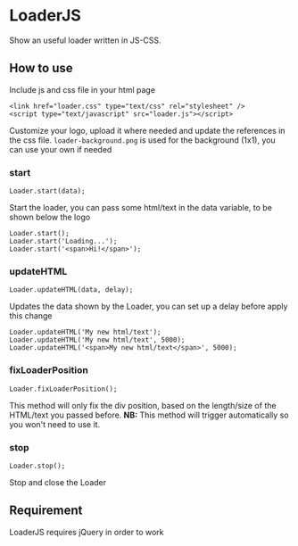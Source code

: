 # LoaderJS

Show an useful loader written in JS-CSS.

## How to use

Include js and css file in your html page

    <link href="loader.css" type="text/css" rel="stylesheet" />
    <script type="text/javascript" src="loader.js"></script>

Customize your logo, upload it where needed and update the references in the css file.
```loader-background.png``` is used for the background (1x1), you can use your own if needed

### start

    Loader.start(data);

Start the loader, you can pass some html/text in the data variable, to be shown below the logo 

    Loader.start();
    Loader.start('Loading...');
    Loader.start('<span>Hi!</span>');

### updateHTML

    Loader.updateHTML(data, delay);

Updates the data shown by the Loader, you can set up a delay before apply this change

    Loader.updateHTML('My new html/text');
    Loader.updateHTML('My new html/text', 5000);
    Loader.updateHTML('<span>My new html/text</span>', 5000);

### fixLoaderPosition

    Loader.fixLoaderPosition();
    
This method will only fix the div position, based on the length/size of the HTML/text you passed before.
**NB:** This method will trigger automatically so you won't need to use it.

### stop

    Loader.stop();
    
Stop and close the Loader

## Requirement

LoaderJS requires jQuery in order to work
